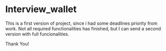 # Interview_wallet


This is a first version of project, since i had some deadlines priority from work.
Not all required functionalities has finished, but I can send a second version with full funcionalities.

Thank You!
